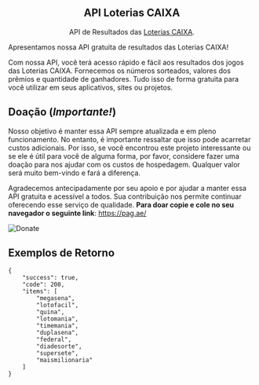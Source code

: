 <p align="center">
  <h2 align="center">API Loterias CAIXA</h2>
  <p align="center">
    API de Resultados das <a href="http://loterias.caixa.gov.br/wps/portal/loterias">Loterias CAIXA</a>.<br>
  </p>
</p>

Apresentamos nossa API gratuita de resultados das Loterias CAIXA!

Com nossa API, você terá acesso rápido e fácil aos resultados dos jogos das Loterias CAIXA. Fornecemos os números sorteados, valores dos prêmios e quantidade de ganhadores. Tudo isso de forma gratuita para você utilizar em seus aplicativos, sites ou projetos.

## Doação (*Importante!*)
Nosso objetivo é manter essa API sempre atualizada e em pleno funcionamento. No entanto, é importante ressaltar que isso pode acarretar custos adicionais. Por isso, se você encontrou este projeto interessante ou se ele é útil para você de alguma forma, por favor, considere fazer uma doação para nos ajudar com os custos de hospedagem. Qualquer valor será muito bem-vindo e fará a diferença.

Agradecemos antecipadamente por seu apoio e por ajudar a manter essa API gratuita e acessível a todos. Sua contribuição nos permite continuar oferecendo esse serviço de qualidade.
**Para doar copie e cole no seu navegador o seguinte link**: https://pag.ae/

![Donate](https://stc.pagseguro.uol.com.br/public/img/botoes/doacoes/205x30-doar.gif) 

## Exemplos de Retorno
```
{
    "success": true,
    "code": 200,
    "items": [
        "megasena",
        "lotofacil",
        "quina",
        "lotomania",
        "timemania",
        "duplasena",
        "federal",
        "diadesorte",
        "supersete",
        "maismilionaria"
    ]
}
```
